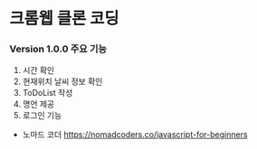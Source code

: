 # 크롬웹 클론 코딩

### Version 1.0.0 주요 기능
1. 시간 확인
2. 현재위치 날씨 정보 확인
3. ToDoList 작성
4. 명언 제공
5. 로그인 기능








- 노마드 코더 https://nomadcoders.co/javascript-for-beginners
